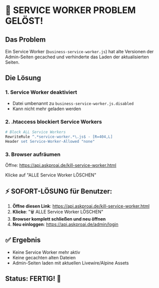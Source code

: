 # 🎯 SERVICE WORKER PROBLEM GELÖST!

## Das Problem
Ein Service Worker (`business-service-worker.js`) hat alte Versionen der Admin-Seiten gecached und verhinderte das Laden der aktualisierten Seiten.

## Die Lösung

### 1. **Service Worker deaktiviert**
- Datei umbenannt zu `business-service-worker.js.disabled`
- Kann nicht mehr geladen werden

### 2. **.htaccess blockiert Service Workers**
```apache
# Block ALL Service Workers
RewriteRule ^.*service-worker.*\.js$ - [R=404,L]
Header set Service-Worker-Allowed "none"
```

### 3. **Browser aufräumen**
Öffne: https://api.askproai.de/kill-service-worker.html

Klicke auf "ALLE Service Worker LÖSCHEN"

## ⚡ SOFORT-LÖSUNG für Benutzer:

1. **Öffne diesen Link**: https://api.askproai.de/kill-service-worker.html
2. **Klicke**: "🗑️ ALLE Service Worker LÖSCHEN"
3. **Browser komplett schließen und neu öffnen**
4. **Neu einloggen**: https://api.askproai.de/admin/login

## ✅ Ergebnis
- Keine Service Worker mehr aktiv
- Keine gecachten alten Dateien
- Admin-Seiten laden mit aktuellen Livewire/Alpine Assets

## Status: FERTIG! 🎉
